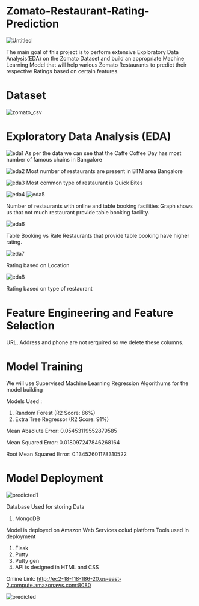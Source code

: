 # Zomato-Restaurant-Rating-Prediction
![Untitled](https://user-images.githubusercontent.com/87753242/136727141-8f1e41df-aec4-4a82-b317-8fc9ca6c9b7b.png)

The main goal of this project is to perform extensive Exploratory Data Analysis(EDA) on
the Zomato Dataset and build an appropriate Machine Learning Model that will help
various Zomato Restaurants to predict their respective Ratings based on certain
features.

# Dataset
![zomato_csv](https://user-images.githubusercontent.com/87753242/136779926-06f8fc05-3c0c-4264-942a-0ab7ad15a223.png)

# Exploratory Data Analysis (EDA)
![eda1](https://user-images.githubusercontent.com/87753242/136730675-003bba71-d8ed-4bee-a7b8-e152deec01dd.png)
As per the data we can see that the Caffe Coffee Day has most number of famous chains in Bangalore
 
![eda2](https://user-images.githubusercontent.com/87753242/136746766-f1136ba9-ac58-4915-8acd-c9bc80c90efd.png)
Most number of restaurants are present in BTM area Bangalore

![eda3](https://user-images.githubusercontent.com/87753242/136747590-41ff3ac8-069f-43f1-b859-8e41d12d5229.png)
Most common type of restaurant is Quick Bites

![eda4](https://user-images.githubusercontent.com/87753242/136757319-1a80b14b-f0f2-41eb-a3cf-7933155ff713.png)
![eda5](https://user-images.githubusercontent.com/87753242/136757337-0c6147d4-2343-449e-a4c0-5a86891ae4fb.png)

Number of restaurants with online and table booking facilities
Graph shows us that not much restaurant provide table booking facility.

![eda6](https://user-images.githubusercontent.com/87753242/136770082-de0f97d4-180a-4f13-96ef-5d89bfab4460.png)

Table Booking vs Rate
Restaurants that provide table booking have higher rating.

![eda7](https://user-images.githubusercontent.com/87753242/136770184-57f1de0d-659c-4777-9339-843318a357e9.png)

Rating based on Location

![eda8](https://user-images.githubusercontent.com/87753242/136770408-194a5d42-d5ed-4749-8575-6b5634878720.png)

Rating based on type of restaurant

# Feature Engineering and Feature Selection

URL, Address and phone are not rerquired so we delete these columns.

# Model Training

We will use Supervised Machine Learning Regression Algorithums for the model building

Models Used :
1) Random Forest (R2 Score: 86%)
2) Extra Tree Regressor (R2 Score: 91%)

Mean Absolute Error: 0.05453119552879585

Mean Squared Error: 0.018097247846268164

Root Mean Squared Error: 0.13452601178310522

# Model Deployment

![predicted1](https://user-images.githubusercontent.com/87753242/136776312-b970f827-fa5e-42b3-b133-10b42214da1c.png)

Database Used for storing Data
1) MongoDB

Model is deployed on Amazon Web Services colud platform
Tools used in deployment
1) Flask
2) Putty
3) Putty gen
4) API is designed in HTML and CSS

Online Link: http://ec2-18-118-186-20.us-east-2.compute.amazonaws.com:8080

![predicted](https://user-images.githubusercontent.com/87753242/136776370-c5e6715a-aafa-4433-8f25-24e5721b9519.png)
